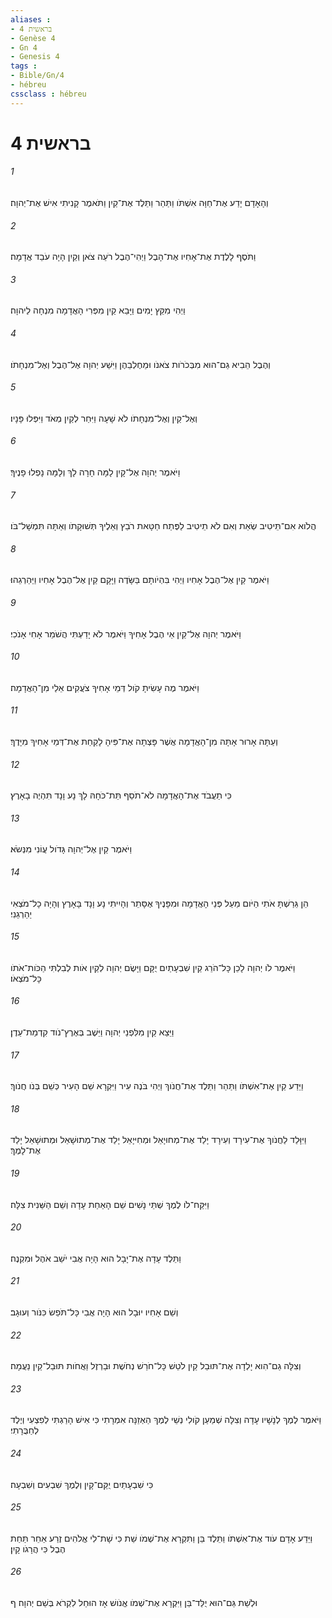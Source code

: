 ```yaml
---
aliases : 
- בראשית 4
- Genèse 4
- Gn 4
- Genesis 4
tags : 
- Bible/Gn/4
- hébreu
cssclass : hébreu
---
```


# בראשית 4

###### 1
וְהָאָדָם יָדַע אֶת־חַוָּה אִשְׁתֹּו וַתַּהַר וַתֵּלֶד אֶת־קַיִן וַתֹּאמֶר קָנִיתִי אִישׁ אֶת־יְהוָה׃
###### 2
וַתֹּסֶף לָלֶדֶת אֶת־אָחִיו אֶת־הָבֶל וַיְהִי־הֶבֶל רֹעֵה צֹאן וְקַיִן הָיָה עֹבֵד אֲדָמָה׃
###### 3
וַיְהִי מִקֵּץ יָמִים וַיָּבֵא קַיִן מִפְּרִי הָאֲדָמָה מִנְחָה לַיהוָה׃
###### 4
וְהֶבֶל הֵבִיא גַם־הוּא מִבְּכֹרֹות צֹאנֹו וּמֵחֶלְבֵהֶן וַיִּשַׁע יְהוָה אֶל־הֶבֶל וְאֶל־מִנְחָתֹו׃
###### 5
וְאֶל־קַיִן וְאֶל־מִנְחָתֹו לֹא שָׁעָה וַיִּחַר לְקַיִן מְאֹד וַיִּפְּלוּ פָּנָיו׃
###### 6
וַיֹּאמֶר יְהוָה אֶל־קָיִן לָמָּה חָרָה לָךְ וְלָמָּה נָפְלוּ פָנֶיךָ׃
###### 7
הֲלֹוא אִם־תֵּיטִיב שְׂאֵת וְאִם לֹא תֵיטִיב לַפֶּתַח חַטָּאת רֹבֵץ וְאֵלֶיךָ תְּשׁוּקָתֹו וְאַתָּה תִּמְשָׁל־בֹּו׃
###### 8
וַיֹּאמֶר קַיִן אֶל־הֶבֶל אָחִיו וַיְהִי בִּהְיֹותָם בַּשָּׂדֶה וַיָּקָם קַיִן אֶל־הֶבֶל אָחִיו וַיַּהַרְגֵהוּ׃
###### 9
וַיֹּאמֶר יְהוָה אֶל־קַיִן אֵי הֶבֶל אָחִיךָ וַיֹּאמֶר לֹא יָדַעְתִּי הֲשֹׁמֵר אָחִי אָנֹכִי׃
###### 10
וַיֹּאמֶר מֶה עָשִׂיתָ קֹול דְּמֵי אָחִיךָ צֹעֲקִים אֵלַי מִן־הָאֲדָמָה׃
###### 11
וְעַתָּה אָרוּר אָתָּה מִן־הָאֲדָמָה אֲשֶׁר פָּצְתָה אֶת־פִּיהָ לָקַחַת אֶת־דְּמֵי אָחִיךָ מִיָּדֶךָ׃
###### 12
כִּי תַעֲבֹד אֶת־הָאֲדָמָה לֹא־תֹסֵף תֵּת־כֹּחָהּ לָךְ נָע וָנָד תִּהְיֶה בָאָרֶץ׃
###### 13
וַיֹּאמֶר קַיִן אֶל־יְהוָה גָּדֹול עֲוֹנִי מִנְּשֹׂא׃
###### 14
הֵן גֵּרַשְׁתָּ אֹתִי הַיֹּום מֵעַל פְּנֵי הָאֲדָמָה וּמִפָּנֶיךָ אֶסָּתֵר וְהָיִיתִי נָע וָנָד בָּאָרֶץ וְהָיָה כָל־מֹצְאִי יַהַרְגֵנִי׃
###### 15
וַיֹּאמֶר לֹו יְהוָה לָכֵן כָּל־הֹרֵג קַיִן שִׁבְעָתַיִם יֻקָּם וַיָּשֶׂם יְהוָה לְקַיִן אֹות לְבִלְתִּי הַכֹּות־אֹתֹו כָּל־מֹצְאֹו׃
###### 16
וַיֵּצֵא קַיִן מִלִּפְנֵי יְהוָה וַיֵּשֶׁב בְּאֶרֶץ־נֹוד קִדְמַת־עֵדֶן׃
###### 17
וַיֵּדַע קַיִן אֶת־אִשְׁתֹּו וַתַּהַר וַתֵּלֶד אֶת־חֲנֹוךְ וַיְהִי בֹּנֶה עִיר וַיִּקְרָא שֵׁם הָעִיר כְּשֵׁם בְּנֹו חֲנֹוךְ׃
###### 18
וַיִּוָּלֵד לַחֲנֹוךְ אֶת־עִירָד וְעִירָד יָלַד אֶת־מְחוּיָאֵל וּמְחִיּיָאֵל יָלַד אֶת־מְתוּשָׁאֵל וּמְתוּשָׁאֵל יָלַד אֶת־לָמֶךְ׃
###### 19
וַיִּקַּח־לֹו לֶמֶךְ שְׁתֵּי נָשִׁים שֵׁם הָאַחַת עָדָה וְשֵׁם הַשֵּׁנִית צִלָּה׃
###### 20
וַתֵּלֶד עָדָה אֶת־יָבָל הוּא הָיָה אֲבִי יֹשֵׁב אֹהֶל וּמִקְנֶה׃
###### 21
וְשֵׁם אָחִיו יוּבָל הוּא הָיָה אֲבִי כָּל־תֹּפֵשׂ כִּנֹּור וְעוּגָב׃
###### 22
וְצִלָּה גַם־הִוא יָלְדָה אֶת־תּוּבַל קַיִן לֹטֵשׁ כָּל־חֹרֵשׁ נְחֹשֶׁת וּבַרְזֶל וַאֲחֹות תּוּבַל־קַיִן נַעֲמָה׃
###### 23
וַיֹּאמֶר לֶמֶךְ לְנָשָׁיו עָדָה וְצִלָּה שְׁמַעַן קֹולִי נְשֵׁי לֶמֶךְ הַאְזֵנָּה אִמְרָתִי כִּי אִישׁ הָרַגְתִּי לְפִצְעִי וְיֶלֶד לְחַבֻּרָתִי׃
###### 24
כִּי שִׁבְעָתַיִם יֻקַּם־קָיִן וְלֶמֶךְ שִׁבְעִים וְשִׁבְעָה׃
###### 25
וַיֵּדַע אָדָם עֹוד אֶת־אִשְׁתֹּו וַתֵּלֶד בֵּן וַתִּקְרָא אֶת־שְׁמֹו שֵׁת כִּי שָׁת־לִי אֱלֹהִים זֶרַע אַחֵר תַּחַת הֶבֶל כִּי הֲרָגֹו קָיִן׃
###### 26
וּלְשֵׁת גַּם־הוּא יֻלַּד־בֵּן וַיִּקְרָא אֶת־שְׁמֹו אֱנֹושׁ אָז הוּחַל לִקְרֹא בְּשֵׁם יְהוָה׃ ף
